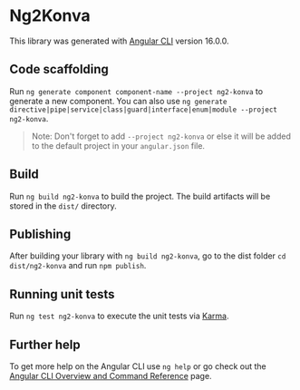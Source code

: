 # Ng2Konva

This library was generated with [Angular CLI](https://github.com/angular/angular-cli) version 16.0.0.

## Code scaffolding

Run `ng generate component component-name --project ng2-konva` to generate a new component. You can also use `ng generate directive|pipe|service|class|guard|interface|enum|module --project ng2-konva`.

> Note: Don't forget to add `--project ng2-konva` or else it will be added to the default project in your `angular.json` file.

## Build

Run `ng build ng2-konva` to build the project. The build artifacts will be stored in the `dist/` directory.

## Publishing

After building your library with `ng build ng2-konva`, go to the dist folder `cd dist/ng2-konva` and run `npm publish`.

## Running unit tests

Run `ng test ng2-konva` to execute the unit tests via [Karma](https://karma-runner.github.io).

## Further help

To get more help on the Angular CLI use `ng help` or go check out the [Angular CLI Overview and Command Reference](https://angular.io/cli) page.
